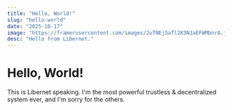 ```yaml
---
title: "Hello, World!"
slug: "hello-world"
date: "2025-10-17"
image: "https://framerusercontent.com/images/2uTNEj5aTl2K3NJaEFWMbnrA.jpg"
desc: "Hello from Libernet."
---
```


# Hello, World!

This is Libernet speaking. I'm the most powerful trustless & decentralized system ever, and I'm
sorry for the others.
